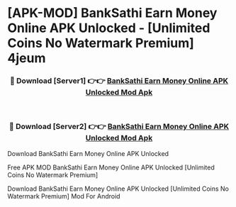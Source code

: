 # [APK-MOD] BankSathi  Earn Money Online APK Unlocked - [Unlimited Coins No Watermark Premium] 4jeum



<div align="center">
<h3>🔴 Download [Server1] 👉👉 <a href="https://momento.my/?title=BankSathi__Earn_Money_Online_APK_Unlocked">BankSathi  Earn Money Online APK Unlocked Mod Apk</a></h3><br>

<h3>🔴 Download [Server2] 👉👉 <a href="https://momento.my/?title=BankSathi__Earn_Money_Online_APK_Unlocked">BankSathi  Earn Money Online APK Unlocked Mod Apk</a></h3>
</div>



Download BankSathi  Earn Money Online APK Unlocked 

Free APK MOD BankSathi  Earn Money Online APK Unlocked [Unlimited Coins No Watermark Premium]

Download BankSathi  Earn Money Online APK Unlocked [Unlimited Coins No Watermark Premium] Mod For Android
